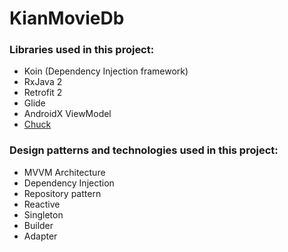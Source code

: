 # KianMovieDb


### Libraries used in this project:
- Koin (Dependency Injection framework)
- RxJava 2
- Retrofit 2
- Glide
- AndroidX ViewModel
- [Chuck](https://github.com/jgilfelt/chuck)

### Design patterns and technologies used in this project:

- MVVM Architecture
- Dependency Injection
- Repository pattern 
- Reactive 
- Singleton
- Builder
- Adapter
